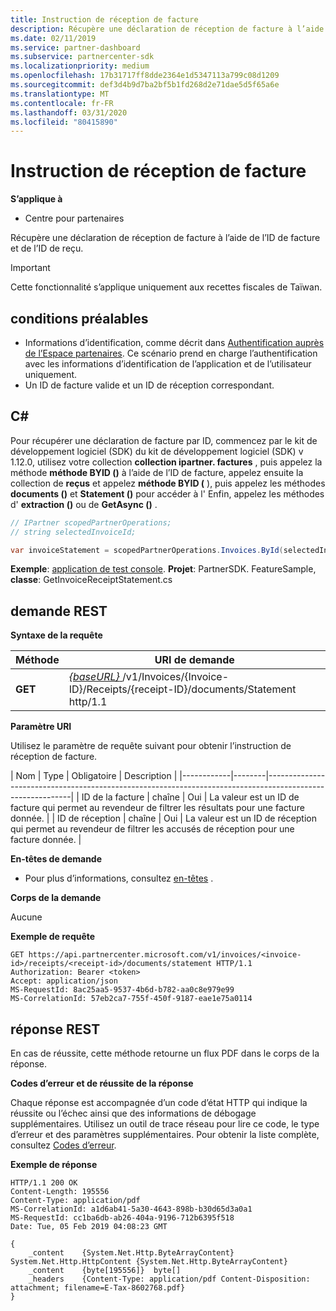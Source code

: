 ```yaml
---
title: Instruction de réception de facture
description: Récupère une déclaration de réception de facture à l’aide de l’ID de facture et de l’ID de reçu.
ms.date: 02/11/2019
ms.service: partner-dashboard
ms.subservice: partnercenter-sdk
ms.localizationpriority: medium
ms.openlocfilehash: 17b31717ff8dde2364e1d5347113a799c08d1209
ms.sourcegitcommit: def3d4b9d7ba2bf5b1fd268d2e71dae5d5f65a6e
ms.translationtype: MT
ms.contentlocale: fr-FR
ms.lasthandoff: 03/31/2020
ms.locfileid: "80415890"
---
```

# <a name="get-invoice-receipt-statement"></a>Instruction de réception de facture

**S’applique à**

- Centre pour partenaires

Récupère une déclaration de réception de facture à l’aide de l’ID de facture et de l’ID de reçu. 

> [!IMPORTANT]
> Cette fonctionnalité s’applique uniquement aux recettes fiscales de Taïwan.

## <a name="span-idprerequisitesspan-idprerequisitesspan-idprerequisitesprerequisites"></a><span id="Prerequisites"/><span id="prerequisites"/><span id="PREREQUISITES"/>conditions préalables

- Informations d’identification, comme décrit dans [Authentification auprès de l’Espace partenaires](partner-center-authentication.md). Ce scénario prend en charge l’authentification avec les informations d’identification de l’application et de l’utilisateur uniquement.
- Un ID de facture valide et un ID de réception correspondant.

## <a name="span-idc_span-idc_c"></a><span id="C_"/><span id="c_"/>C#

Pour récupérer une déclaration de facture par ID, commencez par le kit de développement logiciel (SDK) du kit de développement logiciel (SDK) v 1.12.0, utilisez votre collection **collection ipartner. factures** , puis appelez la méthode **méthode BYID ()** à l’aide de l’ID de facture, appelez ensuite la collection de **reçus** et appelez **méthode BYID (** ), puis appelez les méthodes **documents ()** et **Statement ()** pour accéder à l' Enfin, appelez les méthodes d' **extraction ()** ou de **GetAsync ()** .

``` csharp
// IPartner scopedPartnerOperations;
// string selectedInvoiceId;

var invoiceStatement = scopedPartnerOperations.Invoices.ById(selectedInvoiceId).Receipts.ById(selectedReceipt).Documents.Statement.Get();
```

**Exemple**: [application de test console](console-test-app.md). **Projet**: PartnerSDK. FeatureSample, **classe**: GetInvoiceReceiptStatement.cs 

## <a name="span-idrequestspan-idrequestspan-idrequestrest-request"></a><span id="Request"/><span id="request"/><span id="REQUEST"/>demande REST

**Syntaxe de la requête**

| Méthode  | URI de demande                                                                                                            |
|---------|------------------------------------------------------------------------------------------------------------------------|
| **GET** | [ *{baseURL}* ](partner-center-rest-urls.md)/v1/Invoices/{Invoice-ID}/Receipts/{receipt-ID}/documents/Statement http/1.1 |

**Paramètre URI**

Utilisez le paramètre de requête suivant pour obtenir l’instruction de réception de facture.

| Nom       | Type   | Obligatoire | Description                                                                                    |
|------------|--------|-----------------------------------------------------------------------------------------------------------|
| ID de la facture | chaîne | Oui      | La valeur est un ID de facture qui permet au revendeur de filtrer les résultats pour une facture donnée. |
| ID de réception | chaîne | Oui      | La valeur est un ID de réception qui permet au revendeur de filtrer les accusés de réception pour une facture donnée. |
 
**En-têtes de demande**

- Pour plus d’informations, consultez [en-têtes](headers.md) .

**Corps de la demande**

Aucune

**Exemple de requête**

```http
GET https://api.partnercenter.microsoft.com/v1/invoices/<invoice-id>/receipts/<receipt-id>/documents/statement HTTP/1.1
Authorization: Bearer <token>
Accept: application/json
MS-RequestId: 8ac25aa5-9537-4b6d-b782-aa0c8e979e99
MS-CorrelationId: 57eb2ca7-755f-450f-9187-eae1e75a0114
```

## <a name="span-idresponsespan-idresponsespan-idresponserest-response"></a><span id="Response"/><span id="response"/><span id="RESPONSE"/>réponse REST

En cas de réussite, cette méthode retourne un flux PDF dans le corps de la réponse.

**Codes d’erreur et de réussite de la réponse**

Chaque réponse est accompagnée d’un code d’état HTTP qui indique la réussite ou l’échec ainsi que des informations de débogage supplémentaires. Utilisez un outil de trace réseau pour lire ce code, le type d’erreur et des paramètres supplémentaires. Pour obtenir la liste complète, consultez [Codes d’erreur](error-codes.md).

**Exemple de réponse**

```http
HTTP/1.1 200 OK
Content-Length: 195556
Content-Type: application/pdf
MS-CorrelationId: a1d6ab41-5a30-4643-898b-b30d65d3a0a1
MS-RequestId: cc1ba6db-ab26-404a-9196-712b6395f518
Date: Tue, 05 Feb 2019 04:08:23 GMT

{
    _content    {System.Net.Http.ByteArrayContent}  System.Net.Http.HttpContent {System.Net.Http.ByteArrayContent}
    _content    {byte[195556]}  byte[]
    _headers    {Content-Type: application/pdf Content-Disposition: attachment; filename=E-Tax-8602768.pdf}
}
```
